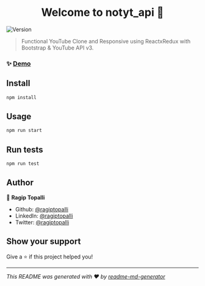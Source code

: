 <h1 align="center">Welcome to notyt_api 👋</h1>
<p>
  <img alt="Version" src="https://img.shields.io/badge/version-0.2.0-blue.svg?cacheSeconds=2592000" />
</p>

> Functional YouTube Clone and Responsive using ReactxRedux with Bootstrap & YouTube API v3.

### ✨ [Demo](https://not-yt-really-2.web.app/)

## Install

```sh
npm install
```

## Usage

```sh
npm run start
```

## Run tests

```sh
npm run test
```

## Author

👤 **Ragip Topalli**


* Github: [@ragiptopalli](https://github.com/ragiptopalli)
* LinkedIn: [@ragiptopalli](https://linkedin.com/in/ragiptopalli)
* Twitter: [@ragiptopalli](https://twitter.com/ragiptopalli)


## Show your support

Give a ⭐️ if this project helped you!

***
_This README was generated with ❤️ by [readme-md-generator](https://github.com/kefranabg/readme-md-generator)_
